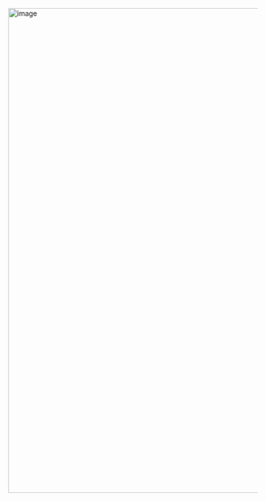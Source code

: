<img width="1919" height="980" alt="image" src="https://github.com/user-attachments/assets/796b91b5-8ad8-4a5e-803a-881726c9ef08" />
